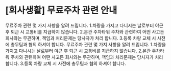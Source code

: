 # [회사생활] 무료주차 관련 안내

무료주차 관련 몇 가지 사항을 알려 드립니다.
1.차량을 가지고 다니시는 날로부터 야근 후 퇴근 시 교통비를 지급하지 않습니다.
2.본관 주차타워 주차와 관련하여 어떤 사고든 회사와는 무관하며, 책임과 처리문제는 당사자가 처리 합니다.
3.등록 차량 교체 시 사전에 총무팀과 협의 하셔야 합니다.
  무료주차 관련 몇 가지 사항을 알려 드립니다.
1.차량을 가지고 다니시는 날로부터 야근 후 퇴근 시 교통비를 지급하지 않습니다.
2.본관 주차타워 주차와 관련하여 어떤 사고든 회사와는 무관하며, 책임과 처리문제는 당사자가 처리 합니다.
3.등록 차량 교체 시 사전에 총무팀과 협의 하셔야 합니다.

